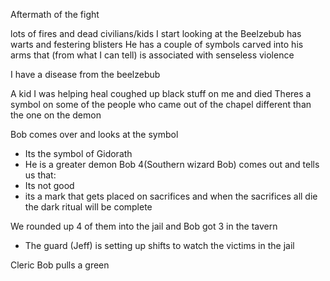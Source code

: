 Aftermath of the fight 

lots of fires and dead civilians/kids
I start looking at the Beelzebub 
has warts and festering blisters 
He has a couple of symbols carved into his arms that (from what I can tell) is associated with senseless violence 

I have a disease from the beelzebub 

A kid I was helping heal coughed up black stuff on me and died Theres a symbol on some of the people who came out of the chapel different than the one on the demon 

Bob comes over and looks at the symbol 
- Its the symbol of Gidorath 
- He is a greater demon 
Bob 4(Southern wizard Bob) comes out and tells us that:
- Its not good 
- its a mark that gets placed on sacrifices and when the sacrifices all die the dark ritual will be complete   

We rounded up 4 of them into the jail and Bob got 3 in the tavern
- The guard (Jeff) is setting up shifts to watch the victims in the jail

Cleric Bob pulls a green 